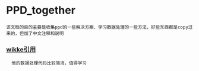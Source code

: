 # PPD_together

```
该文档的目的主要是收集ppd的一些解决方案、学习数据处理的一些方法，好些东西都是copy过来的，但加了中文注释和说明
```
### [wikke引用](https://github.com/Longtailneighbor/ppdai_risk_evaluation)
```
  他的数据处理代码比较简洁，值得学习
```
